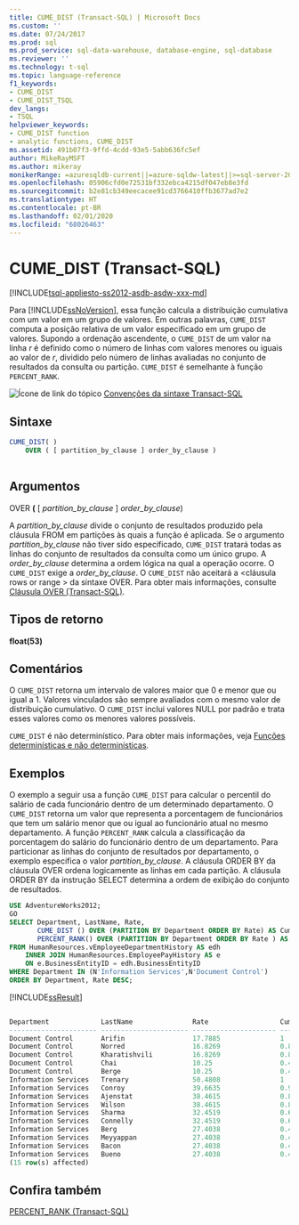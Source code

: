 ```yaml
---
title: CUME_DIST (Transact-SQL) | Microsoft Docs
ms.custom: ''
ms.date: 07/24/2017
ms.prod: sql
ms.prod_service: sql-data-warehouse, database-engine, sql-database
ms.reviewer: ''
ms.technology: t-sql
ms.topic: language-reference
f1_keywords:
- CUME_DIST
- CUME_DIST_TSQL
dev_langs:
- TSQL
helpviewer_keywords:
- CUME_DIST function
- analytic functions, CUME_DIST
ms.assetid: 491b07f3-9ffd-4cdd-93e5-5abb636fc5ef
author: MikeRayMSFT
ms.author: mikeray
monikerRange: =azuresqldb-current||=azure-sqldw-latest||>=sql-server-2016||=sqlallproducts-allversions||>=sql-server-linux-2017||=azuresqldb-mi-current
ms.openlocfilehash: 05906cfd0e72531bf332ebca4215df047eb8e3fd
ms.sourcegitcommit: b2e81cb349eecacee91cd3766410ffb3677ad7e2
ms.translationtype: HT
ms.contentlocale: pt-BR
ms.lasthandoff: 02/01/2020
ms.locfileid: "68026463"
---
```

# <a name="cume_dist-transact-sql"></a>CUME_DIST (Transact-SQL)
[!INCLUDE[tsql-appliesto-ss2012-asdb-asdw-xxx-md](../../includes/tsql-appliesto-ss2012-asdb-asdw-xxx-md.md)]

Para [!INCLUDE[ssNoVersion](../../includes/ssnoversion-md.md)], essa função calcula a distribuição cumulativa com um valor em um grupo de valores. Em outras palavras, `CUME_DIST` computa a posição relativa de um valor especificado em um grupo de valores. Supondo a ordenação ascendente, o `CUME_DIST` de um valor na linha _r_ é definido como o número de linhas com valores menores ou iguais ao valor de _r_, dividido pelo número de linhas avaliadas no conjunto de resultados da consulta ou partição. `CUME_DIST` é semelhante à função `PERCENT_RANK`.
  
![Ícone de link do tópico](../../database-engine/configure-windows/media/topic-link.gif "Ícone de link do tópico") [Convenções da sintaxe Transact-SQL](../../t-sql/language-elements/transact-sql-syntax-conventions-transact-sql.md)
  
## <a name="syntax"></a>Sintaxe  
  
```sql
CUME_DIST( )  
    OVER ( [ partition_by_clause ] order_by_clause )  
  
```  
  
## <a name="arguments"></a>Argumentos  
OVER **(** [ _partition\_by\_clause_ ] _order\_by\_clause_)  

A _partition\_by\_clause_ divide o conjunto de resultados produzido pela cláusula FROM em partições às quais a função é aplicada. Se o argumento _partition\_by\_clause_ não tiver sido especificado, `CUME_DIST` tratará todas as linhas do conjunto de resultados da consulta como um único grupo. A _order\_by\_clause_ determina a ordem lógica na qual a operação ocorre. O `CUME_DIST` exige a _order\_by\_clause_. O `CUME_DIST` não aceitará a \<cláusula rows or range > da sintaxe OVER. Para obter mais informações, consulte [Cláusula OVER &#40;Transact-SQL&#41;](../../t-sql/queries/select-over-clause-transact-sql.md).
  
## <a name="return-types"></a>Tipos de retorno
**float(53)**
  
## <a name="remarks"></a>Comentários  
O `CUME_DIST` retorna um intervalo de valores maior que 0 e menor que ou igual a 1. Valores vinculados são sempre avaliados com o mesmo valor de distribuição cumulativo. O `CUME_DIST` inclui valores NULL por padrão e trata esses valores como os menores valores possíveis.
  
`CUME_DIST` é não determinístico. Para obter mais informações, veja [Funções determinísticas e não determinísticas](../../relational-databases/user-defined-functions/deterministic-and-nondeterministic-functions.md).
  
## <a name="examples"></a>Exemplos  
O exemplo a seguir usa a função `CUME_DIST` para calcular o percentil do salário de cada funcionário dentro de um determinado departamento. O `CUME_DIST` retorna um valor que representa a porcentagem de funcionários que tem um salário menor que ou igual ao funcionário atual no mesmo departamento. A função `PERCENT_RANK` calcula a classificação da porcentagem do salário do funcionário dentro de um departamento. Para particionar as linhas do conjunto de resultados por departamento, o exemplo especifica o valor _partition\_by\_clause_. A cláusula ORDER BY da cláusula OVER ordena logicamente as linhas em cada partição. A cláusula ORDER BY da instrução SELECT determina a ordem de exibição do conjunto de resultados.
  
```sql
USE AdventureWorks2012;  
GO  
SELECT Department, LastName, Rate,   
       CUME_DIST () OVER (PARTITION BY Department ORDER BY Rate) AS CumeDist,   
       PERCENT_RANK() OVER (PARTITION BY Department ORDER BY Rate ) AS PctRank  
FROM HumanResources.vEmployeeDepartmentHistory AS edh  
    INNER JOIN HumanResources.EmployeePayHistory AS e    
    ON e.BusinessEntityID = edh.BusinessEntityID  
WHERE Department IN (N'Information Services',N'Document Control')   
ORDER BY Department, Rate DESC;  
```  
  
[!INCLUDE[ssResult](../../includes/ssresult-md.md)]
  
```sql
  
Department             LastName               Rate                  CumeDist               PctRank  
---------------------- ---------------------- --------------------- ---------------------- ----------------------  
Document Control       Arifin                 17.7885               1                      1  
Document Control       Norred                 16.8269               0.8                    0.5  
Document Control       Kharatishvili          16.8269               0.8                    0.5  
Document Control       Chai                   10.25                 0.4                    0  
Document Control       Berge                  10.25                 0.4                    0  
Information Services   Trenary                50.4808               1                      1  
Information Services   Conroy                 39.6635               0.9                    0.888888888888889  
Information Services   Ajenstat               38.4615               0.8                    0.666666666666667  
Information Services   Wilson                 38.4615               0.8                    0.666666666666667  
Information Services   Sharma                 32.4519               0.6                    0.444444444444444  
Information Services   Connelly               32.4519               0.6                    0.444444444444444  
Information Services   Berg                   27.4038               0.4                    0  
Information Services   Meyyappan              27.4038               0.4                    0  
Information Services   Bacon                  27.4038               0.4                    0  
Information Services   Bueno                  27.4038               0.4                    0  
(15 row(s) affected)  
```  
  
## <a name="see-also"></a>Confira também
[PERCENT_RANK &#40;Transact-SQL&#41;](../../t-sql/functions/percent-rank-transact-sql.md)
  
  
